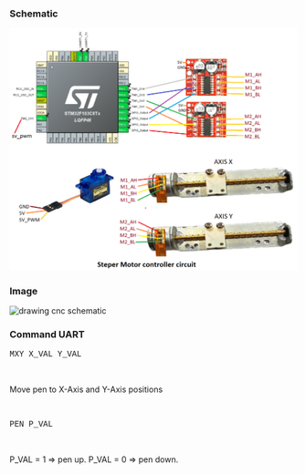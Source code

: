 <H3>Schematic</H3>
<img src="https://github.com/dinhnam/StepmoterDrawingSimple/blob/master/Images/schematic.png" alt="drawing cnc schematic">
<H3>Image</H3>
<img src="https://github.com/dinhnam/StepmoterDrawingSimple/blob/master/Images/cnc_mini.jpg" alt="drawing cnc schematic">
<H3>Command UART</H3>
<p style="font-family:courier;">MXY X_VAL Y_VAL</p><br>
<p>Move pen to X-Axis and Y-Axis positions </p><br>
<p style="font-family:courier;">PEN P_VAL</p><br>
<p>P_VAL = 1 => pen up. P_VAL = 0 => pen down.</p>

